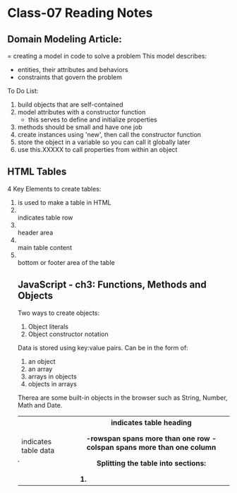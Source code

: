 # Class-07 Reading Notes

## Domain Modeling Article:
= creating a model in code to solve a problem
This model describes:
- entities, their attributes and behaviors
- constraints that govern the problem

To Do List: 
1. build objects that are self-contained
1. model attributes with a constructor function 
    - this serves to define and initialize properties
1. methods should be small and have one job
1. create instances using 'new', then call the constructor function
1. store the object in a variable so you can call it globally later
1. use this.XXXXX to call properties from within an object

## HTML Tables
4 Key Elements to create tables:
1. <table> is used to make a table in HTML
1. <tr> indicates table row
1. <td> indicates table data
1. <th> indicates table heading

-rowspan spans more than one row
-colspan spans more than one column

Splitting the table into sections:
1. <thead> header area
1. <tbody> main table content
1. <tfoot> bottom or footer area of the table

## JavaScript - ch3: Functions, Methods and Objects
Two ways to create objects:
1. Object literals
1. Object constructor notation

Data is stored using key:value pairs. Can be in the form of:
1. an object
1. an array
1. arrays in objects
1. objects in arrays

Therea are some built-in objects in the browser such as String, Number, Math and Date. 